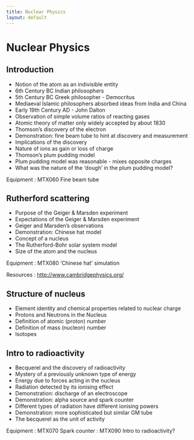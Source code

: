 ```yaml
---
title: Nuclear Physics
layout: default
---
```

# Nuclear Physics

## Introduction
*	Notion of the atom as an indivisible entity
*	6th Century BC Indian philosophers
*	5th Century BC Greek philosopher - Democritus
*	Mediaeval Islamic philosophers absorbed ideas from India and China
*	Early 19th Century AD - John Dalton
*	Observation of simple volume ratios of reacting gases
*	Atomic theory of matter only widely accepted by about 1830
*	Thomson’s discovery of the electron
*	Demonstration: fine beam tube to hint at discovery and measurement
*	Implications of the discovery
*	Nature of ions as gain or loss of charge
*	Thomson’s plum pudding model
*	Plum pudding model was reasonable - mixes opposite charges
*	What was the nature of the ‘dough’ in the plum pudding model?

Equipment
: MTX060 Fine beam tube

## Rutherford scattering
*	Purpose of the Geiger & Marsden experiment
*	Expectations of the Geiger & Marsden experiment
*	Geiger and Marsden’s observations
*	Demonstration: Chinese hat model
*	Concept of a nucleus
*	The Rutherford-Bohr solar system model
*	Size of the atom and the nucleus

Equipment
: MTX080 ‘Chinese hat’ simulation

Resources
: <http://www.cambridgephysics.org/>

## Structure of nucleus
*	Element identity and chemical properties related to nuclear charge
*	Protons and Neutrons in the Nucleus
*	Definition of atomic (proton) number
*	Definition of mass (nucleon) number
*	Isotopes 

## Intro to radioactivity
* Becquerel and the discovery of radioactivity
* Mystery of a previously unknown type of energy
* Energy due to forces acting in the nucleus
* Radiation detected by its ionising effect
* Demonstration: discharge of an electroscope
* Demonstration: alpha source and spark counter
* Different types of radiation have different ionising powers
* Demonstration: more sophisticated but similar GM tube
* The becquerel as the unit of activity

Equipment
: MTX070 Spark counter
: MTX090 Intro to radioactivity?